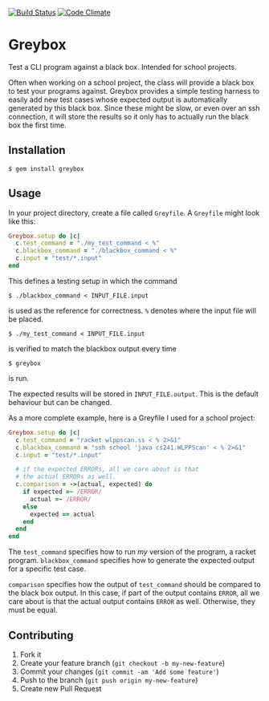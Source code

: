 [![Build Status](https://travis-ci.org/justinj/greybox.png?branch=master)](https://travis-ci.org/justinj/greybox)
[![Code Climate](https://codeclimate.com/github/justinj/greybox.png)](https://codeclimate.com/github/justinj/greybox)

# Greybox

Test a CLI program against a black box.
Intended for school projects.

Often when working on a school project, the class will provide a black box to test your programs against.
Greybox provides a simple testing harness to easily add new test cases whose expected output is automatically generated by this black box.
Since these might be slow, or even over an ssh connection, it will store the results so it only has to actually run the black box the first time.

## Installation

    $ gem install greybox

## Usage

In your project directory, create a file called `Greyfile`.
A `Greyfile` might look like this:

```ruby
Greybox.setup do |c|
  c.test_command = "./my_test_command < %"
  c.blackbox_command = "./blackbox_command < %"
  c.input = "test/*.input"
end
```

This defines a testing setup in which the command
    
    $ ./blackbox_command < INPUT_FILE.input

is used as the reference for correctness.
`%` denotes where the input file will be placed.

    $ ./my_test_command < INPUT_FILE.input

is verified to match the blackbox output every time

    $ greybox

is run.

The expected results will be stored in `INPUT_FILE.output`.
This is the default behaviour but can be changed.

As a more complete example, here is a Greyfile I used for a school project:

```ruby
Greybox.setup do |c|
  c.test_command = "racket wlppscan.ss < % 2>&1"
  c.blackbox_command = "ssh school 'java cs241.WLPPScan' < % 2>&1"
  c.input = "test/*.input"

  # if the expected ERRORs, all we care about is that
  # the actual ERRORs as well.
  c.comparison = ->(actual, expected) do
    if expected =~ /ERROR/
      actual =~ /ERROR/
    else
      expected == actual
    end
  end
end
```

The `test_command` specifies how to run _my_ version of the program, a racket program.
`blackbox_command` specifies how to generate the expected output for a specific test case.

`comparison` specifies how the output of `test_command` should be compared to the black box output.
In this case, if part of the output contains `ERROR`, all we care about is that the actual output contains `ERROR` as well.
Otherwise, they must be equal.

## Contributing

1. Fork it
2. Create your feature branch (`git checkout -b my-new-feature`)
3. Commit your changes (`git commit -am 'Add some feature'`)
4. Push to the branch (`git push origin my-new-feature`)
5. Create new Pull Request
